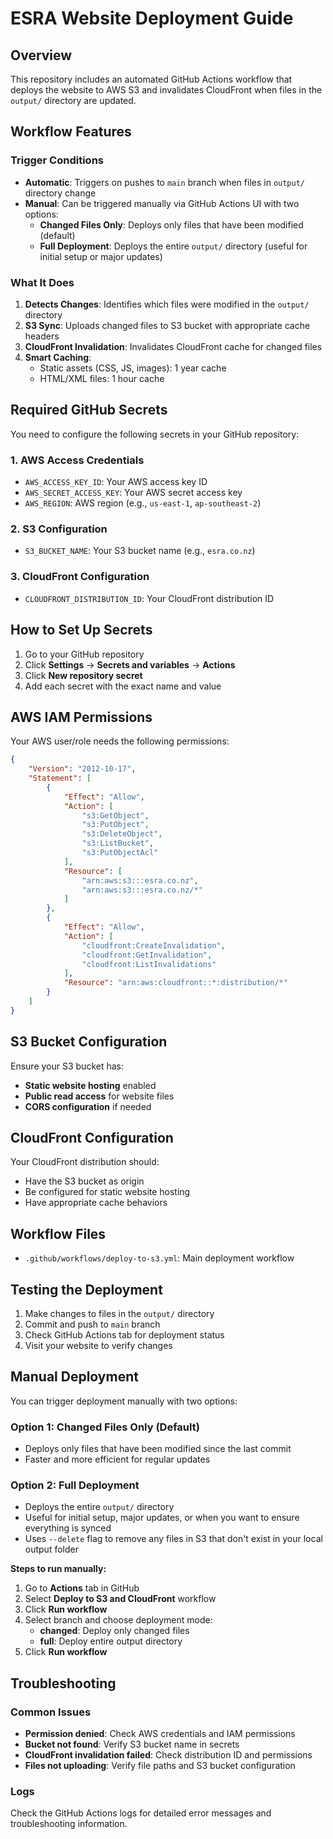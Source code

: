 # ESRA Website Deployment Guide

## Overview
This repository includes an automated GitHub Actions workflow that deploys the website to AWS S3 and invalidates CloudFront when files in the `output/` directory are updated.

## Workflow Features

### Trigger Conditions
- **Automatic**: Triggers on pushes to `main` branch when files in `output/` directory change
- **Manual**: Can be triggered manually via GitHub Actions UI with two options:
  - **Changed Files Only**: Deploys only files that have been modified (default)
  - **Full Deployment**: Deploys the entire `output/` directory (useful for initial setup or major updates)

### What It Does
1. **Detects Changes**: Identifies which files were modified in the `output/` directory
2. **S3 Sync**: Uploads changed files to S3 bucket with appropriate cache headers
3. **CloudFront Invalidation**: Invalidates CloudFront cache for changed files
4. **Smart Caching**: 
   - Static assets (CSS, JS, images): 1 year cache
   - HTML/XML files: 1 hour cache

## Required GitHub Secrets

You need to configure the following secrets in your GitHub repository:

### 1. AWS Access Credentials
- `AWS_ACCESS_KEY_ID`: Your AWS access key ID
- `AWS_SECRET_ACCESS_KEY`: Your AWS secret access key
- `AWS_REGION`: AWS region (e.g., `us-east-1`, `ap-southeast-2`)

### 2. S3 Configuration
- `S3_BUCKET_NAME`: Your S3 bucket name (e.g., `esra.co.nz`)

### 3. CloudFront Configuration
- `CLOUDFRONT_DISTRIBUTION_ID`: Your CloudFront distribution ID

## How to Set Up Secrets

1. Go to your GitHub repository
2. Click **Settings** → **Secrets and variables** → **Actions**
3. Click **New repository secret**
4. Add each secret with the exact name and value

## AWS IAM Permissions

Your AWS user/role needs the following permissions:

```json
{
    "Version": "2012-10-17",
    "Statement": [
        {
            "Effect": "Allow",
            "Action": [
                "s3:GetObject",
                "s3:PutObject",
                "s3:DeleteObject",
                "s3:ListBucket",
                "s3:PutObjectAcl"
            ],
            "Resource": [
                "arn:aws:s3:::esra.co.nz",
                "arn:aws:s3:::esra.co.nz/*"
            ]
        },
        {
            "Effect": "Allow",
            "Action": [
                "cloudfront:CreateInvalidation",
                "cloudfront:GetInvalidation",
                "cloudfront:ListInvalidations"
            ],
            "Resource": "arn:aws:cloudfront::*:distribution/*"
        }
    ]
}
```

## S3 Bucket Configuration

Ensure your S3 bucket has:
- **Static website hosting** enabled
- **Public read access** for website files
- **CORS configuration** if needed

## CloudFront Configuration

Your CloudFront distribution should:
- Have the S3 bucket as origin
- Be configured for static website hosting
- Have appropriate cache behaviors

## Workflow Files

- `.github/workflows/deploy-to-s3.yml`: Main deployment workflow

## Testing the Deployment

1. Make changes to files in the `output/` directory
2. Commit and push to `main` branch
3. Check GitHub Actions tab for deployment status
4. Visit your website to verify changes

## Manual Deployment

You can trigger deployment manually with two options:

### Option 1: Changed Files Only (Default)
- Deploys only files that have been modified since the last commit
- Faster and more efficient for regular updates

### Option 2: Full Deployment
- Deploys the entire `output/` directory
- Useful for initial setup, major updates, or when you want to ensure everything is synced
- Uses `--delete` flag to remove any files in S3 that don't exist in your local output folder

**Steps to run manually:**
1. Go to **Actions** tab in GitHub
2. Select **Deploy to S3 and CloudFront** workflow
3. Click **Run workflow**
4. Select branch and choose deployment mode:
   - **changed**: Deploy only changed files
   - **full**: Deploy entire output directory
5. Click **Run workflow**

## Troubleshooting

### Common Issues
- **Permission denied**: Check AWS credentials and IAM permissions
- **Bucket not found**: Verify S3 bucket name in secrets
- **CloudFront invalidation failed**: Check distribution ID and permissions
- **Files not uploading**: Verify file paths and S3 bucket configuration

### Logs
Check the GitHub Actions logs for detailed error messages and troubleshooting information.
